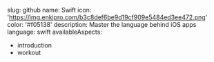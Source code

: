 slug: github
name: Swift
icon: 'https://img.enkipro.com/b3c8def6be9d19cf909e5484ed3ee472.png'
color: '#f05138'
description: Master the language behind iOS apps
language: swift
availableAspects:
  - introduction
  - workout
